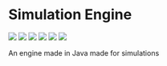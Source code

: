 # Simulation Engine
![](https://shields-staging.herokuapp.com/github/downloads/RTSProductions/Simulation-Engine/total)
![](https://shields-staging.herokuapp.com/github/directory-file-count/RTSProductions/Simulation-Engine)
![](https://img.shields.io/github/repo-size/RTSProductions/Simulation-Engine)
![](https://img.shields.io/tokei/lines/github/RTSProductions/Simulation-Engine)
![](https://img.shields.io/github/contributors/RTSProductions/Simulation-Engine)
![](https://img.shields.io/github/last-commit/RTSProductions/Simulation-Engine)

An engine made in Java made for simulations

